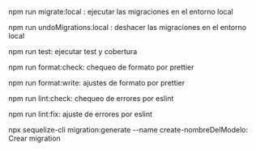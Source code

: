 npm run migrate:local : ejecutar las migraciones en el entorno local

npm run undoMigrations:local : deshacer las migraciones en el entorno local

npm run test: ejecutar test y cobertura

npm run format:check: chequeo de formato por prettier

npm run format:write: ajustes de formato por prettier

npm run lint:check: chequeo de errores por eslint

npm run lint:fix: ajuste de errores por eslint

npx sequelize-cli migration:generate --name create-nombreDelModelo: Crear migration